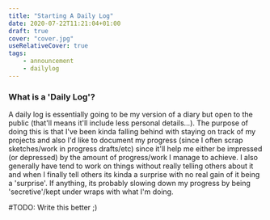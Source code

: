 ```yaml
---
title: "Starting A Daily Log"
date: 2020-07-22T11:21:04+01:00
draft: true
cover: "cover.jpg"
useRelativeCover: true
tags: 
    - announcement
    - dailylog
---
```


### What is a 'Daily Log'?

A daily log is essentially going to be my version of a diary but open to the public (that'll means it'll include less personal details...). The purpose of doing this is that I've been kinda falling behind with staying on track of my projects and also I'd like to document my progress (since I often scrap sketches/work in progress drafts/etc) since it'll help me either be impressed (or depressed) by the amount of progress/work I manage to achieve. I also generally have tend to work on things without really telling others about it and when I finally tell others its kinda a surprise with no real gain of it being a 'surprise'. If anything, its probably slowing down my progress by being 'secretive'/kept under wraps with what I'm doing.

#TODO: Write this better ;)